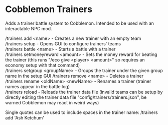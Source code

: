 # Cobblemon Trainers
Adds a trainer battle system to Cobblemon. Intended to be used with an interactable NPC mod.

/trainers add \<name\> - Creates a new trainer with an empty team\
/trainers setup - Opens GUI to configure trainers' teams\
/trainers battle \<name\> - Starts a battle with a trainer\
/trainers setmoneyreward \<amount\> - Sets the money reward for beating the trainer (this runs "/eco give \<player\> \<amount\>" so requires an economy setup with that command)\
/trainers setgroup \<groupName\> - Groups the trainer under the given group name in the setup GUI
/trainers remove \<name\> - Deletes a trainer\
/trainers rename \<oldName\> \<newName\> - Renames a trainer (trainer names appear in the battle log)\
/trainers reload - Reloads the trainer data file (invalid teams can be setup by directly editing the trainer data file "config/trainers/trainers.json", be warned Cobblemon may react in weird ways)

Single quotes can be used to include spaces in the trainer name: /trainers add 'Ash Ketchum'
